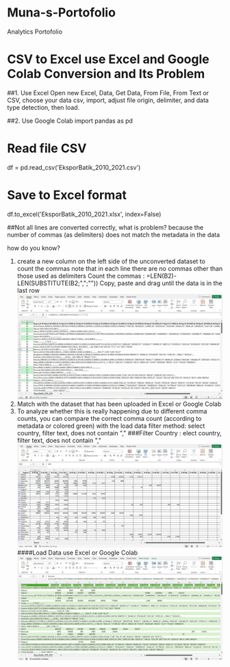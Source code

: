 # Muna-s-Portofolio
Analytics Portofolio

# CSV to Excel use Excel and Google Colab Conversion and Its Problem 
##1. Use Excel
   Open new Excel, Data, Get Data, From File, From Text or CSV, choose your data csv, import, adjust file origin, delimiter, and data type detection, then load.

##2. Use Google Colab
import pandas as pd

# Read file CSV
df = pd.read_csv('EksporBatik_2010_2021.csv')

# Save to Excel format
df.to_excel('EksporBatik_2010_2021.xlsx', index=False)

##Not all lines are converted correctly, what is problem?
because the number of commas (as delimiters) does not match the metadata in the data

how do you know? 
1. create a new column on the left side of the unconverted dataset to count the commas
note that in each line there are no commas other than those used as delimiters
Count the commas : =LEN(B2)-LEN(SUBSTITUTE(B2;",";""))
Copy, paste and drag until the data is in the last row
![](Count%20Commas.JPG) 
3. Match with the dataset that has been uploaded in Excel or Google Colab
4. To analyze whether this is really happening due to different comma counts, you can compare the correct comma count (according to metadata or colored green) with the load data
filter method: select country, filter text, does not contain ","
###Filter Country : elect country, filter text, does not contain ","
![](Filter%20Country.JPG)
####Load Data use Excel or Google Colab
![](Data%20Load.JPG) 
